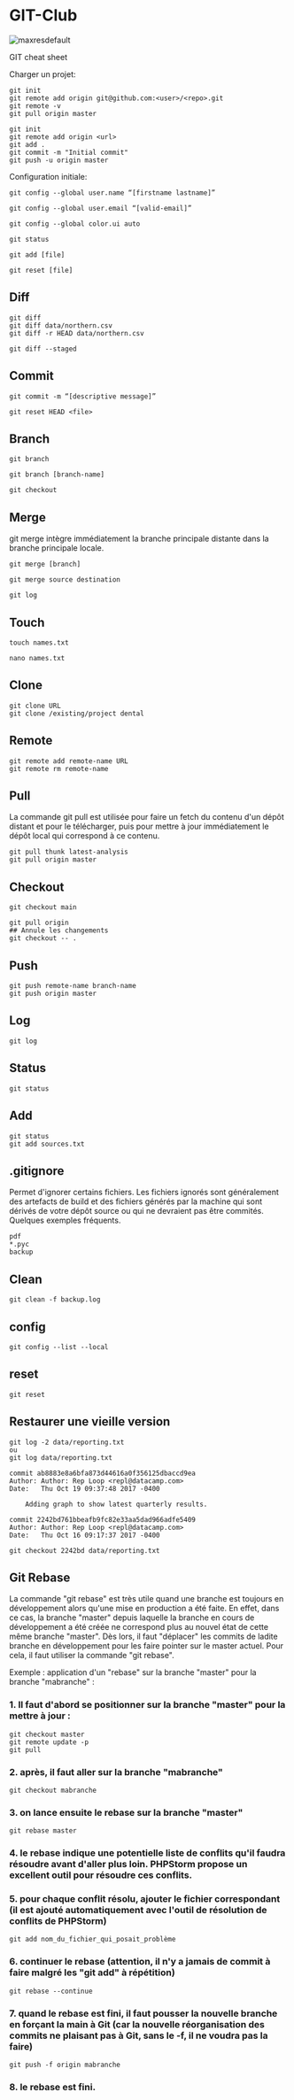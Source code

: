 # GIT-Club

![maxresdefault](https://user-images.githubusercontent.com/73175706/197197990-23bd9bc5-f337-4570-b90c-c529c230a533.jpg)

GIT cheat sheet

Charger un projet:
```
git init
git remote add origin git@github.com:<user>/<repo>.git
git remote -v
git pull origin master
```

```
git init
git remote add origin <url>
git add .
git commit -m "Initial commit"
git push -u origin master
```
Configuration initiale:
```
git config --global user.name “[firstname lastname]”
```

```
git config --global user.email “[valid-email]”
```

```
git config --global color.ui auto
```

```
git status
```
```
git add [file]
```
```
git reset [file]
```

## Diff
```
git diff
git diff data/northern.csv
git diff -r HEAD data/northern.csv
```
```
git diff --staged
```

## Commit
```
git commit -m “[descriptive message]”
```
```
git reset HEAD <file>

```

## Branch

```
git branch
```

```
git branch [branch-name]
```

```
git checkout

```
## Merge
git merge intègre immédiatement la branche principale distante dans la branche principale locale.
```
git merge [branch]

git merge source destination
```

```
git log
```

## Touch

```
touch names.txt
```

```
nano names.txt
```

## Clone

```
git clone URL
git clone /existing/project dental
```
## Remote

```
git remote add remote-name URL
git remote rm remote-name
```

## Pull
La commande git pull est utilisée pour faire un fetch du contenu d'un dépôt distant et pour le télécharger, puis pour mettre à jour immédiatement le dépôt local qui correspond à ce contenu.

```
git pull thunk latest-analysis
git pull origin master
```

## Checkout

```
git checkout main
```
```
git pull origin
## Annule les changements
git checkout -- .
```

## Push
```
git push remote-name branch-name
git push origin master
```

## Log

```
git log
```

## Status
```
git status
```
## Add

```
git status
git add sources.txt
```
## .gitignore
Permet d'ignorer certains fichiers. Les fichiers ignorés sont généralement des artefacts de build et des fichiers générés par la machine qui sont dérivés de votre dépôt source ou qui ne devraient pas être commités. Quelques exemples fréquents.

```
pdf
*.pyc
backup
```

## Clean

```
git clean -f backup.log 
```
## config
```
git config --list --local
```

## reset

```
git reset
```

## Restaurer une vieille version
```
git log -2 data/reporting.txt
ou 
git log data/reporting.txt
```

```
commit ab8883e8a6bfa873d44616a0f356125dbaccd9ea
Author: Author: Rep Loop <repl@datacamp.com>
Date:   Thu Oct 19 09:37:48 2017 -0400

    Adding graph to show latest quarterly results.

commit 2242bd761bbeafb9fc82e33aa5dad966adfe5409
Author: Author: Rep Loop <repl@datacamp.com>
Date:   Thu Oct 16 09:17:37 2017 -0400
```

```
git checkout 2242bd data/reporting.txt
```

## Git Rebase

La commande "git rebase" est très utile quand une branche est toujours en développement alors qu'une mise en production a été faite.
En effet, dans ce cas, la branche "master" depuis laquelle la branche en cours de développement a été créée ne correspond plus au nouvel état de cette même branche "master". Dès lors, il faut "déplacer" les commits de ladite branche en développement pour les faire pointer sur le master actuel.
Pour cela, il faut utiliser la commande "git rebase".

 

Exemple : application d'un "rebase" sur la branche "master" pour la branche "mabranche" : 

### 1. Il faut d'abord se positionner sur la branche "master" pour la mettre à jour : 
```git
git checkout master
git remote update -p
git pull
```
### 2. après, il faut aller sur la branche "mabranche"
```
git checkout mabranche
```
### 3. on lance ensuite le rebase sur la branche "master"
```
git rebase master
```
### 4. le rebase indique une potentielle liste de conflits qu'il faudra résoudre avant d'aller plus loin. PHPStorm propose un excellent outil pour résoudre ces conflits.

### 5. pour chaque conflit résolu, ajouter le fichier correspondant (il est ajouté automatiquement avec l'outil de résolution de conflits de PHPStorm)
```
git add nom_du_fichier_qui_posait_problème
```
### 6. continuer le rebase (attention, il n'y a jamais de commit à faire malgré les "git add" à répétition)
```
git rebase --continue
```
### 7. quand le rebase est fini, il faut pousser la nouvelle branche en forçant la main à Git (car la nouvelle réorganisation des commits ne plaisant pas à Git, sans le -f, il ne voudra pas la faire)
```
git push -f origin mabranche
```
### 8. le rebase est fini.
